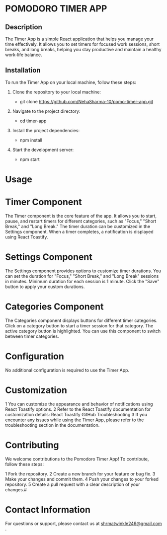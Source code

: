 # POMODORO TIMER APP
## Description
The Timer App is a simple React application that helps you manage your time effectively. It allows you to set timers for focused work sessions, short breaks, and long breaks, helping you stay productive and maintain a healthy work-life balance.

## Installation
To run the Timer App on your local machine, follow these steps:

1. Clone the repository to your local machine:
   - git clone  https://github.com/NehaSharma-10/pomo-timer-app.git
   
3. Navigate to the project directory:
    -  cd timer-app
   
5. Install the project dependencies:
     - npm install
   
7. Start the development server:
   -  npm start


# Usage
# Timer Component
The Timer component is the core feature of the app.
It allows you to start, pause, and restart timers for different categories, such as "Focus," "Short Break," and "Long Break."
The timer duration can be customized in the Settings component.
When a timer completes, a notification is displayed using React Toastify.

# Settings Component
The Settings component provides options to customize timer durations.
You can set the duration for "Focus," "Short Break," and "Long Break" sessions in minutes.
Minimum duration for each session is 1 minute.
Click the "Save" button to apply your custom durations.

# Categories Component
The Categories component displays buttons for different timer categories.
Click on a category button to start a timer session for that category.
The active category button is highlighted.
You can use this component to switch between timer categories.


# Configuration
No additional configuration is required to use the Timer App.

# Customization
1 You can customize the appearance and behavior of notifications using React Toastify options.
2 Refer to the React Toastify documentation for customization details: React Toastify GitHub
Troubleshooting
3 If you encounter any issues while using the Timer App, please refer to the troubleshooting section in the documentation.

# Contributing
We welcome contributions to the Pomodoro Timer App! To contribute, follow these steps:

1 Fork the repository.
2 Create a new branch for your feature or bug fix.
3 Make your changes and commit them.
4 Push your changes to your forked repository.
5 Create a pull request with a clear description of your changes.# 

# Contact Information
For questions or support, please contact us at shrmatwinkle246@gmail.com .

